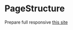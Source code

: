 # PageStructure
Prepare full responsive [this site](https://www.html.am/templates/downloads/preview.cfm?template=css-templates/fixed-width-1-red.cfm)
